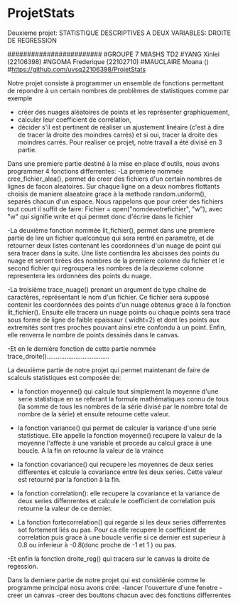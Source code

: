 # ProjetStats
Deuxieme projet: STATISTIQUE DESCRIPTIVES A DEUX VARIABLES: DROITE DE REGRESSION

########################
#GROUPE 7 MIASHS TD2
#YANG Xinlei  (22106398)
#NGOMA Frederique   (22102710)
#MAUCLAIRE Moana    ()  
#https://github.com/uvsq22106398/ProjetStats



Notre projet consiste à programmer un ensemble de fonctions permettant de repondre à un certain nombres de problèmes de statistiques comme par exemple
- créer des nuages aléatoires de points et les représenter graphiquement,
- calculer leur coefficient de corrélation, 
- décider s'il est pertinent de réaliser un ajustement linéaire (c'est à dire de tracer la droite des moindres
carrés) et si oui, tracer la droite des moindres carrés.
Pour realiser ce projet, notre travail a été divisé en 3 partie.


Dans une premiere partie destiné à la mise en place d'outils, nous avons programmer 4 fonctions differrentes:
-La premiere nommée cree_fichier_alea(), permet de creer des fichiers d'un certain nombres de lignes de facon aleatoires. Sur chaque ligne on a deux nombres flottants choisis de maniere alaeatoire grace à la methode random.uniform(), separés chacun d'un espace. Nous rappelons que pour créer des fichiers tout court il suffit de faire: 
Fichier = open("nomdevotrefichier", "w"), avec "w" qui signifie write et qui permet donc d'écrire dans le fichier

-La deuxième fonction nommée lit_fichier(), permet dans une premiere partie de lire un fichier quelconque qui sera rentré en parametre, et de retourner deux listes contenant les coordonnées d'un nuage de point qui sera tracer dans la suite. Une liste contiendra les abcisses des points du nuage et seront tirées des nombres de la premiere colonne du fichier et le second fichier qui regroupera les nombres de la deuxieme colonne representera les ordonnées des points du nuage.

-La troisième trace_nuage() prenant un argument de type chaîne de caractères, représentant le nom d'un fichier. Ce fichier sera supposé contenir les coordonnées des points d'un nuage obtenus grace à la fonction lit_fichier(). Ensuite elle tracera un nuage points ou chaque points sera tracé sous forme de ligne de faible epaissaur ( widht=2) et dont les points aux extremités sont tres proches pouvant ainsi etre confondu à un point.
Enfin, elle renverra le nombre de points
dessinés dans le canvas.

-Et en le dernière fonction de cette partie nommée trace_droite()...................................



La deuxième partie de notre projet qui permet maintenant de faire de scalculs statistiques est composée de:
- la fonction moyenne() qui calcule tout simplement la moyenne d'une serie statistique en se referant la formule mathématiques connu de tous (la somme de tous les nombres de la série divisé par le nombre total de nombre de la série) et ensuite retourne cette valeur.

- la fonction variance() qui permet de calculer la variance d'une serie statistique. Elle appelle la fonction moyenne() recupere la valeur de la moyenne l'affecte à une variable et procede au calcul grace à une boucle. A la fin on retourne la valeur de la vraince

- la fonction covariance() qui recupere les moyennes de deux series differentes et calcule la covariance entre les deux series. Cette valeur est retourné par la fonction à la fin.

- la fonction correlation(): elle recupere la covariance et la variance de deux series diffenrentes et calcule le coefficient de correlation puis retourne la valeur de ce dernier.

- La fonction fortecorrelation() qui regarde si les deux series differrentes sot fortement liés ou pas. Pour ca elle recupere le coefficient de correlation  puis grace à une boucle verifie si ce dernier est superieur à 0.8 ou inferieur à -0.8(donc proche de -1 et 1 ) ou pas.

 -Et enfin la fonction droite_reg() qui tracera sur le canvas la droite de regession.



 Dans la derniere partie de notre projet qui est considérée comme le programme principal nosu avons crée:
 -lancer l'ouverture d'une fenetre 
 -creer un canvas
 -creer des bouttons chacun avec des fonctions differrentes